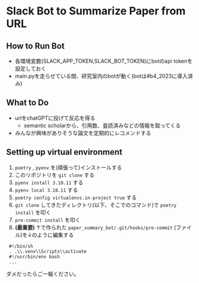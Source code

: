 # Slack Bot to Summarize Paper from URL

## How to Run Bot
* 各環境変数(SLACK_APP_TOKEN,SLACK_BOT_TOKEN)にbotのapi tokenを設定しておく
* main.pyを走らせている間、研究室内のbotが動く(botは#b4_2023に導入済み)

## What to Do
* urlをchatGPTに投げて反応を得る
  * semantic scholarから、引用数、査読済みなどの情報を取ってくる 
* みんなが興味がありそうな論文を定期的にレコメンドする

## Setting up virtual environment
1. `poetry` , `pyenv` を(頑張って)インストールする
2. このリポジトリを `git clone` する
3. `pyenv install 3.10.11` する
4. `pyenv local 3.10.11` する
5. `poetry config virtualenvs.in-project true` する
6. `git clone` してきたディレクトリ(以下、そこでのコマンド)で `poetry install` を叩く
7. `pre-commit install` を叩く
8. **(最重要)** ↑で作られた `paper_summary_bot/.git/hooks/pre-commit` (ファイル)を↓のように編集する

```shell
 #!/bin/sh
 . .\\.venv\\Scripts\\activate
 #!/usr/bin/env bash
 ...
```

ダメだったらご一報ください。
